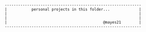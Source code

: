 



		-------------------------------------------------------------
		|			personal projects in this folder...				|
		|														    |
		|															|
		|											@mayes21		|
		-------------------------------------------------------------
